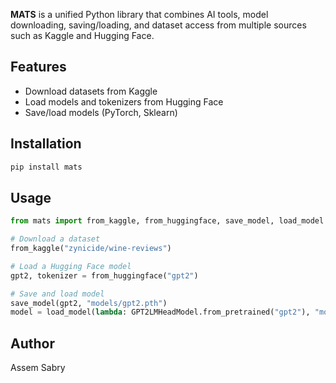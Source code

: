 **MATS** is a unified Python library that combines AI tools, model downloading, saving/loading, and dataset access from multiple sources such as Kaggle and Hugging Face.

## Features
- Download datasets from Kaggle
- Load models and tokenizers from Hugging Face
- Save/load models (PyTorch, Sklearn)

## Installation
```bash
pip install mats
```

## Usage
```python
from mats import from_kaggle, from_huggingface, save_model, load_model

# Download a dataset
from_kaggle("zynicide/wine-reviews")

# Load a Hugging Face model
gpt2, tokenizer = from_huggingface("gpt2")

# Save and load model
save_model(gpt2, "models/gpt2.pth")
model = load_model(lambda: GPT2LMHeadModel.from_pretrained("gpt2"), "models/gpt2.pth")
```

## Author
Assem Sabry
